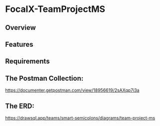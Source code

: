 # FocalX-TeamProjectMS
## Overview

## Features

## Requirements

## The Postman Collection:
https://documenter.getpostman.com/view/18956619/2sAXqp7i3a

## The ERD:
https://drawsql.app/teams/smart-semicolons/diagrams/team-project-ms
